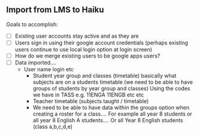 Import from LMS to Haiku
------------------------

Goals to accomplish:

- [ ] Existing user accounts stay active and as they are 
- [ ] Users sign in using their google account credentials (perhaps existing users continue to use local login option at login screen)  
- [ ] How do we merge existing users to be google apps users?
- [ ] Data imported….
  	-  User name login etc
		-  Student year group and classes (timetable)  basically what subjects are on a students timetable (we need to be able to have groups of students by year group and classes)  Using the codes we have in TASS  e.g. 11ENGA  11ENGB  etc etc
		-  Teacher timetable (subjects taught / timetable)  
		-  We need to be able to have data within the groups option when creating a roster for a class….  For example all year 8 students or all year 8 English A students….  Or all Year 8 English students (class a,b,c,d,e)
